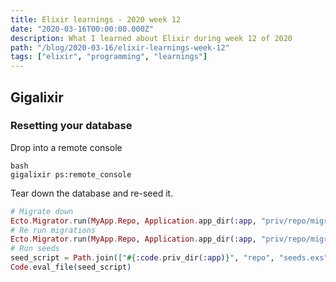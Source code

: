 ```yaml
---
title: Elixir learnings - 2020 week 12
date: "2020-03-16T00:00:00.000Z"
description: What I learned about Elixir during week 12 of 2020
path: "/blog/2020-03-16/elixir-learnings-week-12"
tags: ["elixir", "programming", "learnings"]
---
```


## Gigalixir

### Resetting your database

Drop into a remote console

```
bash
gigalixir ps:remote_console
```

Tear down the database and re-seed it.

```elixir
# Migrate down
Ecto.Migrator.run(MyApp.Repo, Application.app_dir(:app, "priv/repo/migrations"), :down, [all: true])
# Re run migrations
Ecto.Migrator.run(MyApp.Repo, Application.app_dir(:app, "priv/repo/migrations"), :up, [all: true])
# Run seeds
seed_script = Path.join(["#{:code.priv_dir(:app)}", "repo", "seeds.exs"])
Code.eval_file(seed_script)
```
